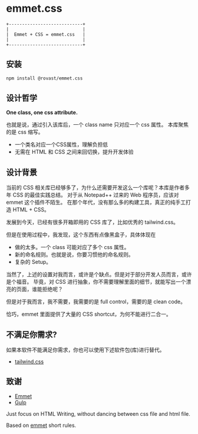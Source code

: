# emmet.css

```
+----------------------------+
|                            |
|  Emmet + CSS = emmet.css   |
|                            |
+----------------------------+
```

## 安装

```bash
npm install @rovast/emmet.css
```

## 设计哲学

**One class, one css attribute.**

也就是说，通过引入该库后，一个 class name 只对应一个 css 属性。 本库聚焦的是 css 缩写。

- 一个类名对应一个CSS属性，理解负担低
- 无需在 HTML 和 CSS 之间来回切换，提升开发体验

## 设计背景

当前的 CSS 相关库已经够多了，为什么还需要开发这么一个库呢？本库是作者多年 CSS 的最佳实践总结。
对于从 Notepad++ 过来的 Web 程序员，应该对 emmet 这个插件不陌生。
在那个年代，没有那么多的构建工具，真正的纯手工打造 HTML + CSS。

发展到今天，已经有很多开箱即用的 CSS 库了，比如优秀的 tailwind.css。

但是在使用过程中，我发现，这个东西有点像黑盒子，具体体现在

- 做的太多。一个 class 可能对应了多个 css 属性。
- 新的命名规则。也就是说，你要习惯他的命名规则。
- 复杂的 Setup。

当然了，上述的设置对我而言，或许是个缺点。但是对于部分开发人员而言，或许是个福音。
毕竟，对 CSS 进行抽象，你不需要理解里面的细节，就能写出一个漂亮的页面，谁能拒绝呢？

但是对于我而言，我不需要，我需要的是 full control，需要的是 clean code。

恰巧，emmet 里面提供了大量的 CSS shortcut，为何不能进行二合一。


## 不满足你需求?

如果本软件不能满足你需求，你也可以使用下述软件包(库)进行替代。

- [tailwind.css](https://tailwindcss.com/)

## 致谢

- [Emmet](https://docs.emmet.io/cheat-sheet/)
- [Gulp](https://gulpjs.com/)


Just focus on HTML Writing, without dancing between css file and html file.

Based on [emmet](https://docs.emmet.io/cheat-sheet/) short rules.
